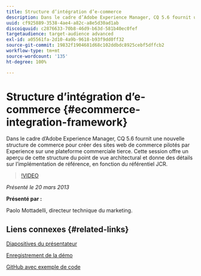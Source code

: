 ```yaml
---
title: Structure d’intégration d’e-commerce
description: Dans le cadre d’Adobe Experience Manager, CQ 5.6 fournit une nouvelle structure de commerce pour créer des sites web de commerce pilotés par Experience sur une plateforme commerciale tierce. Cette session offre un aperçu de cette structure du point de vue architectural et donne quelques détails sur l’implémentation de référence, en fonction du référentiel JCR.
uuid: cf925889-3538-4ae4-a82c-a8e5d30ad1ab
discoiquuid: c2876633-70b8-46d9-b63d-581b40ec0fef
targetaudience: target-audience advanced
exl-id: a05561fa-2d10-4a9b-9618-b93f9dd0ff32
source-git-commit: 19832f1904681d68c102ddbdc8925cebf5dffcb2
workflow-type: tm+mt
source-wordcount: '135'
ht-degree: 100%

---
```


# Structure d’intégration d’e-commerce {#ecommerce-integration-framework}

Dans le cadre d’Adobe Experience Manager, CQ 5.6 fournit une nouvelle structure de commerce pour créer des sites web de commerce pilotés par Experience sur une plateforme commerciale tierce. Cette session offre un aperçu de cette structure du point de vue architectural et donne des détails sur l’implémentation de référence, en fonction du référentiel JCR.

>[!VIDEO](https://video.tv.adobe.com/v/19577/?quality=9)

*Présenté le 20 mars 2013*

**Présenté par :**

Paolo Mottadelli, directeur technique du marketing.

## Liens connexes {#related-links}

[Diapositives du présentateur](https://www.slideshare.net/paolomoz/aem-cq-ecommerce-framework)

[Enregistrement de la démo](https://vimeo.com/62251523)

[GitHub avec exemple de code](https://github.com/paolomoz/cq-commerce-impl-sample)
